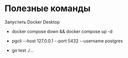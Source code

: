 # Полезные команды

Запустить Docker Desktop

- docker compose down && docker compose up -d
- pgcli --host 127.0.0.1 --port 5432 --username postgres

- go test ./...